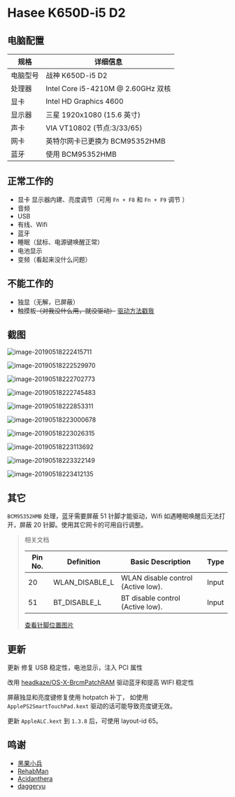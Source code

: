 # Hasee K650D-i5 D2

## 电脑配置

| 规格     | 详细信息                           |
| -------- | ---------------------------------- |
| 电脑型号 | 战神 K650D-i5 D2                   |
| 处理器   | Intel Core i5-4210M @ 2.60GHz 双核 |
| 显卡     | Intel HD Graphics 4600             |
| 显示器   | 三星 1920x1080 (15.6 英寸)         |
| 声卡     | VIA VT10802 (节点:3/33/65)            |
| 网卡     | 英特尔网卡已更换为 BCM95352HMB     |
| 蓝牙     | 使用 BCM95352HMB                   |

## 正常工作的

- 显卡 显示器内建、亮度调节（可用 `Fn + F8` 和 `Fn + F9` 调节 ）
- 音频
- USB
- 有线、Wifi
- 蓝牙
- 睡眠（鼠标、电源键唤醒正常）
- 电池显示
- 变频（看起来没什么问题）

## 不能工作的

- 独显（无解，已屏蔽）
- 触摸板~~（对我没什么用，就没驱动）~~ [驱动方法戳我](other/TouchPad/README.md)

## 截图

![image-20190518222415711](./img/system.png)

![image-20190518222529970](./img/dispaly.png)

![image-20190518222702773](./img/usb.png)

![image-20190518222745483](./img/dispaly-info.png)

![image-20190518222853311](./img/battery.png)

![image-20190518223000678](./img/BT.png)

![image-20190518223026315](./img/audio.png)

![image-20190518223113692](./img/wifi.png)

![image-20190518223322149](./img/audio-toast.png)

![image-20190518223412135](./img/brightness-toast.png)



## 其它

`BCM95352HMB` 处理，蓝牙需要屏蔽 51 针脚才能驱动，Wifi 如遇睡眠唤醒后无法打开，屏蔽 20 针脚。使用其它网卡的可用自行调整。

> 相关文档
> 
> | Pin No. | Definition     | Basic Description                  | Type  |
> | ------- | -------------- | ---------------------------------- | ----- |
> | 20      | WLAN_DISABLE_L | WLAN disable control (Active low). | Input |
> | 51      | BT_DISABLE_L   | BT disable control (Active low).   | Input |
>
> [查看针脚位置图片](https://www.tenforums.com/network-sharing/115932-intel-ac-7260-wi-fi-pci-e-asus-g73sw-laptop-win10-pro-64-no-go-2.html#post1438095)


## 更新

更新 修复 USB 稳定性，电池显示，注入 PCI 属性

改用 [headkaze/OS-X-BrcmPatchRAM](https://github.com/headkaze/OS-X-BrcmPatchRAM) 驱动蓝牙和提高 WIFI 稳定性


屏蔽独显和亮度键修复使用 hotpatch 补丁， 如使用 `ApplePS2SmartTouchPad.kext` 驱动的话可能导致亮度键无效。

更新 `AppleALC.kext` 到 `1.3.8` 后，可使用 layout-id 65。

## 鸣谢

- [黑果小兵](https://github.com/daliansky/) 
- [RehabMan](https://github.com/RehabMan)
- [Acidanthera](https://github.com/acidanthera)
- [daggeryu](https://github.com/daggeryu)

